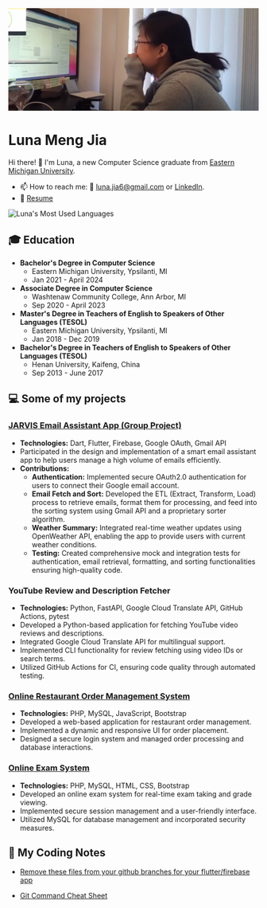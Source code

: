 <img src="https://github.com/Luna-Jia/Luna-Jia/blob/main/headerimg.png" alt="Mokkapps GitHub README header image">

# Luna Meng Jia

Hi there! 👋 I'm Luna, a new Computer Science graduate from [Eastern Michigan University](https://www.emich.edu/).
- 📫 How to reach me: 📧 [luna.jia6@gmail.com](mailto:luna.jia6@gmail.com) or [LinkedIn](www.linkedin.com/in/luna-jia).
- 📝 [Resume](https://drive.google.com/file/d/1r3FJ6kBH07dLwRYyq-6mD9WQNZxVDfUW/view?usp=sharing)

![Luna's Most Used Languages](https://github-readme-stats.vercel.app/api/top-langs/?username=Luna-Jia&layout=compact)



## 🎓 Education
- **Bachelor's Degree in Computer Science**
  - Eastern Michigan University, Ypsilanti, MI
  - Jan 2021 - April 2024
- **Associate Degree in Computer Science**
  - Washtenaw Community College, Ann Arbor, MI
  - Sep 2020 - April 2023
- **Master's Degree in Teachers of English to Speakers of Other Languages (TESOL)**
  - Eastern Michigan University, Ypsilanti, MI
  - Jan 2018 - Dec 2019
- **Bachelor's Degree in Teachers of English to Speakers of Other Languages (TESOL)**
  - Henan University, Kaifeng, China
  - Sep 2013 - June 2017



    

## 💻 Some of my projects

### [JARVIS Email Assistant App (Group Project)](https://github.com/COSC481W-2024Winter/JARVIS)
- **Technologies:** Dart, Flutter, Firebase, Google OAuth, Gmail API
- Participated in the design and implementation of a smart email assistant app to help users manage a high volume of emails efficiently.
- **Contributions:**
  - **Authentication:** Implemented secure OAuth2.0 authentication for users to connect their Google email account.
  - **Email Fetch and Sort:** Developed the ETL (Extract, Transform, Load) process to retrieve emails, format them for processing, and feed into the sorting system using Gmail API and a proprietary sorter algorithm.
  - **Weather Summary:** Integrated real-time weather updates using OpenWeather API, enabling the app to provide users with current weather conditions.
  - **Testing:** Created comprehensive mock and integration tests for authentication, email retrieval, formatting, and sorting functionalities ensuring high-quality code.


### YouTube Review and Description Fetcher
- **Technologies:** Python, FastAPI, Google Cloud Translate API, GitHub Actions, pytest
- Developed a Python-based application for fetching YouTube video reviews and descriptions.
- Integrated Google Cloud Translate API for multilingual support.
- Implemented CLI functionality for review fetching using video IDs or search terms.
- Utilized GitHub Actions for CI, ensuring code quality through automated testing.

### [Online Restaurant Order Management System](https://github.com/Luna-Jia/sql-hw4/tree/main/q1)
- **Technologies:** PHP, MySQL, JavaScript, Bootstrap
- Developed a web-based application for restaurant order management.
- Implemented a dynamic and responsive UI for order placement.
- Designed a secure login system and managed order processing and database interactions.

### [Online Exam System](https://github.com/Luna-Jia/sql-hw4/tree/main/q3)
- **Technologies:** PHP, MySQL, HTML, CSS, Bootstrap
- Developed an online exam system for real-time exam taking and grade viewing.
- Implemented secure session management and a user-friendly interface.
- Utilized MySQL for database management and incorporated security measures.

## 📝 My Coding Notes
- [Remove these files from your github branches for your flutter/firebase app](https://www.notion.so/Remove-these-files-from-your-github-branches-for-your-flutter-firebase-app-b0bedb2b879a4e429c80e95ce2591d29)

- [Git Command Cheat Sheet](https://gainful-era-815.notion.site/Git-Command-Cheat-Sheet-efe804190925456c9b2066f7b66bd1b6)




